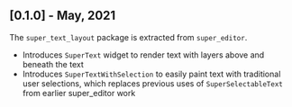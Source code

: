 ## [0.1.0] - May, 2021

The `super_text_layout` package is extracted from `super_editor`.

 * Introduces `SuperText` widget to render text with layers above and beneath the text
 * Introduces `SuperTextWithSelection` to easily paint text with traditional user selections, 
   which replaces previous uses of `SuperSelectableText` from earlier super_editor work
